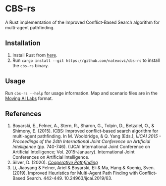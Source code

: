 # CBS-rs
A Rust implementation of the Improved Conflict-Based Search algorithm for multi-agent pathfinding.

## Installation
1. Install Rust from [here](https://www.rust-lang.org/tools/install).
2. Run `cargo install --git https://github.com/natexcvi/cbs-rs` to install the `cbs-rs` binary.

## Usage
Run `cbs-rs --help` for usage information.
Map and scenario files are in the [Moving AI Labs](https://movingai.com/benchmarks/) format.

## References
1. Boyarski, E., Felner, A., Stern, R., Sharon, G., Tolpin, D., Betzalel, O., & Shimony, E. (2015). ICBS: Improved conflict-based search algorithm for multi-agent pathfinding. In M. Wooldridge, & Q. Yang (Eds.), *IJCAI 2015 - Proceedings of the 24th International Joint Conference on Artificial Intelligence* (pp. 740-746). (IJCAI International Joint Conference on Artificial Intelligence; Vol. 2015-January). International Joint Conferences on Artificial Intelligence.
2. Silver, D. (2020). [*Cooperative Pathfinding*](https://www.davidsilver.uk/wp-content/uploads/2020/03/coop-path-AIWisdom.pdf)
3. Li, Jiaoyang & Felner, Ariel & Boyarski, Eli & Ma, Hang & Koenig, Sven. (2019). Improved Heuristics for Multi-Agent Path Finding with Conflict-Based Search. 442-449. 10.24963/ijcai.2019/63. 

